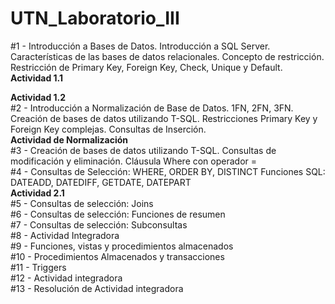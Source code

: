 # UTN_Laboratorio_III

#1 - Introducción a Bases de Datos. Introducción a SQL Server. Características de las bases de datos relacionales. Concepto de restricción. Restricción de Primary Key, Foreign Key, Check, Unique y Default.</br>
**Actividad 1.1**</p>
**Actividad 1.2**</br>
#2 - Introducción a Normalización de Base de Datos. 1FN, 2FN, 3FN. Creación de bases de datos utilizando T-SQL. Restricciones Primary Key y Foreign Key complejas. Consultas de Inserción.</br>
**Actividad de Normalización**</br>
#3 - Creación de bases de datos utilizando T-SQL. Consultas de modificación y eliminación. Cláusula Where con operador =</br>
#4 - Consultas de Selección: WHERE, ORDER BY, DISTINCT Funciones SQL: DATEADD, DATEDIFF, GETDATE, DATEPART</br>
**Actividad 2.1**</br>
#5 - Consultas de selección: Joins</br>
#6 - Consultas de selección: Funciones de resumen</br>
#7 - Consultas de selección: Subconsultas</br>
#8 - Actividad Integradora</br>
#9 - Funciones, vistas y procedimientos almacenados</br>
#10 - Procedimientos Almacenados y transacciones</br>
#11 - Triggers</br>
#12 - Actividad integradora</br>
#13 - Resolución de Actividad integradora</br>
